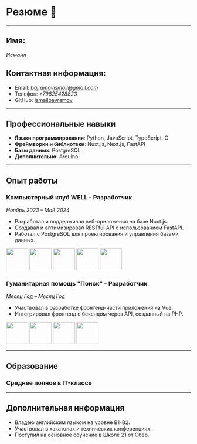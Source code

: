 
# **Резюме** 📄

---

## Имя:
*Исмаил*

## Контактная информация:
- Email: *bajramovismail@gmail.com*
- Телефон: *+79825428823*
- GitHub: [ismailbayramov](https://github.com/ismailbayramov)

---

## Профессиональные навыки
- **Языки программирования**: Python, JavaScript, TypeScript, C
- **Фреймворки и библиотеки**: Nuxt.js, Next.js, FastAPI
- **Базы данных**: PostgreSQL
- **Дополнительно**: Arduino

---

## Опыт работы

### Компьютерный клуб WELL - Разработчик
*Ноябрь 2023 – Май 2024*
- Разработал и поддерживал веб-приложения на базе Nuxt.js.
- Создавал и оптимизировал RESTful API с использованием FastAPI.
- Работал с PostgreSQL для проектирования и управления базами данных.

<p float="left">
<img src="https://cdn.jsdelivr.net/gh/devicons/devicon@latest/icons/javascript/javascript-original.svg" width="60"/>
<img src="https://cdn.jsdelivr.net/gh/devicons/devicon@latest/icons/python/python-original.svg" width="60"/>
<img src="https://cdn.jsdelivr.net/gh/devicons/devicon@latest/icons/nuxtjs/nuxtjs-original.svg" width="60"/>
<img src="https://cdn.jsdelivr.net/gh/devicons/devicon@latest/icons/fastapi/fastapi-original.svg" width="60"/>
<img src="https://cdn.jsdelivr.net/gh/devicons/devicon@latest/icons/postgresql/postgresql-original.svg" width="60"/>
</p>

### Гуманитарная помощь "Поиск" - Разработчик
*Месяц Год – Месяц Год*
- Участвовал в разработке фронтенд-части приложения на Vue.
- Интегрировал фронтенд с бекендом через API, созданный на PHP.

<p float="left">
<img src="https://cdn.jsdelivr.net/gh/devicons/devicon@latest/icons/vuejs/vuejs-original.svg" width="60"/>
<img src="https://cdn.jsdelivr.net/gh/devicons/devicon@latest/icons/php/php-original.svg" width="60"/>
<img src="https://cdn.jsdelivr.net/gh/devicons/devicon@latest/icons/html5/html5-original.svg" width="60"/>
<img src="https://cdn.jsdelivr.net/gh/devicons/devicon@latest/icons/css3/css3-original.svg" width="60"/>
</p>

---

## Образование

### Среднее полное в IT-классе

---

## Дополнительная информация
- Владею английским языком на уровне B1-B2.
- Участвовал в хакатонах и технических конференциях.
- Поступил на основное обучение в Школе 21 от Сбер.
